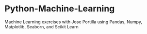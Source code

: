# Python-Machine-Learning
Machine Learning exercises with Jose Portilla using Pandas, Numpy, Matplotlib, Seaborn, and Scikit Learn
